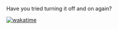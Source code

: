 <p>Have you tried turning it off and on again?</p>

[![wakatime](https://wakatime.com/badge/user/cae735a3-6c3c-4ca3-a930-1e408af605d7.svg)](https://wakatime.com/@cae735a3-6c3c-4ca3-a930-1e408af605d7)
